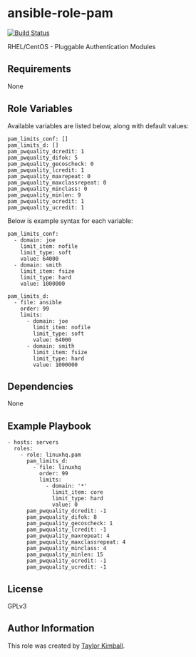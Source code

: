 # ansible-role-pam

[![Build Status](https://travis-ci.org/linuxhq/ansible-role-pam.svg?branch=master)](https://travis-ci.org/linuxhq/ansible-role-pam)

RHEL/CentOS - Pluggable Authentication Modules

## Requirements

None

## Role Variables

Available variables are listed below, along with default values:

    pam_limits_conf: []
    pam_limits_d: []
    pam_pwquality_dcredit: 1
    pam_pwquality_difok: 5
    pam_pwquality_gecoscheck: 0
    pam_pwquality_lcredit: 1
    pam_pwquality_maxrepeat: 0
    pam_pwquality_maxclassrepeat: 0
    pam_pwquality_minclass: 0
    pam_pwquality_minlen: 9
    pam_pwquality_ocredit: 1
    pam_pwquality_ucredit: 1

Below is example syntax for each variable:

    pam_limits_conf:
      - domain: joe
        limit_item: nofile
        limit_type: soft
        value: 64000
      - domain: smith
        limit_item: fsize
        limit_type: hard
        value: 1000000

    pam_limits_d:
      - file: ansible
        order: 99
        limits:
          - domain: joe
            limit_item: nofile
            limit_type: soft
            value: 64000
          - domain: smith
            limit_item: fsize
            limit_type: hard
            value: 1000000

## Dependencies

None

## Example Playbook

    - hosts: servers
      roles:
        - role: linuxhq.pam
          pam_limits_d:
            - file: linuxhq
              order: 99
              limits:
                - domain: '*'
                  limit_item: core
                  limit_type: hard
                  value: 0
          pam_pwquality_dcredit: -1
          pam_pwquality_difok: 8
          pam_pwquality_gecoscheck: 1
          pam_pwquality_lcredit: -1
          pam_pwquality_maxrepeat: 4
          pam_pwquality_maxclassrepeat: 4
          pam_pwquality_minclass: 4
          pam_pwquality_minlen: 15
          pam_pwquality_ocredit: -1
          pam_pwquality_ucredit: -1

## License

GPLv3

## Author Information

This role was created by [Taylor Kimball](http://www.linuxhq.org).

